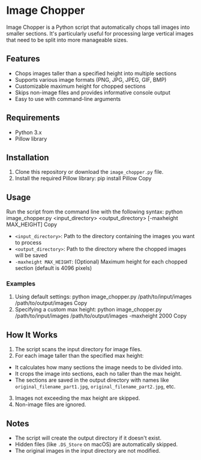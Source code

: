 # Image Chopper

Image Chopper is a Python script that automatically chops tall images into smaller sections. It's particularly useful for processing large vertical images that need to be split into more manageable sizes.

## Features

- Chops images taller than a specified height into multiple sections
- Supports various image formats (PNG, JPG, JPEG, GIF, BMP)
- Customizable maximum height for chopped sections
- Skips non-image files and provides informative console output
- Easy to use with command-line arguments

## Requirements

- Python 3.x
- Pillow library

## Installation

1. Clone this repository or download the `image_chopper.py` file.
2. Install the required Pillow library:
pip install Pillow
Copy
## Usage

Run the script from the command line with the following syntax:
python image_chopper.py <input_directory> <output_directory> [-maxheight MAX_HEIGHT]
Copy
- `<input_directory>`: Path to the directory containing the images you want to process
- `<output_directory>`: Path to the directory where the chopped images will be saved
- `-maxheight MAX_HEIGHT`: (Optional) Maximum height for each chopped section (default is 4096 pixels)

### Examples

1. Using default settings:
python image_chopper.py /path/to/input/images /path/to/output/images
Copy
2. Specifying a custom max height:
python image_chopper.py /path/to/input/images /path/to/output/images -maxheight 2000
Copy
## How It Works

1. The script scans the input directory for image files.
2. For each image taller than the specified max height:
- It calculates how many sections the image needs to be divided into.
- It crops the image into sections, each no taller than the max height.
- The sections are saved in the output directory with names like `original_filename_part1.jpg`, `original_filename_part2.jpg`, etc.
3. Images not exceeding the max height are skipped.
4. Non-image files are ignored.

## Notes

- The script will create the output directory if it doesn't exist.
- Hidden files (like `.DS_Store` on macOS) are automatically skipped.
- The original images in the input directory are not modified.